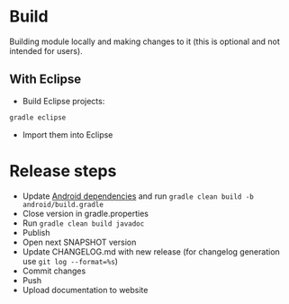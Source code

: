 # Build

Building module locally and making changes to it (this is optional and not intended for users).

## With Eclipse

- Build Eclipse projects:

``` bash
gradle eclipse
```

- Import them into Eclipse

# Release steps

- Update [Android dependencies](android/build.gradle) and run `gradle clean build -b android/build.gradle`
- Close version in gradle.properties
- Run `gradle clean build javadoc`
- Publish
- Open next SNAPSHOT version
- Update CHANGELOG.md with new release (for changelog generation use `git log --format=%s`)
- Commit changes
- Push
- Upload documentation to website
